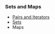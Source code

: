 ### Sets and Maps

* [Pairs and Iterators](https://mr-poston.github.io/compsci/pairs_iterators/)
* [Sets](https://mr-poston.github.io/compsci/sets/)
* Maps